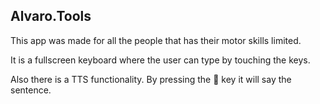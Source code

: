 ## Alvaro.Tools

This app was made for all the people that has their motor skills limited.

It is a fullscreen keyboard where the user can type by touching the keys.

Also there is a TTS functionality. By pressing the 💬 key it will say the sentence.